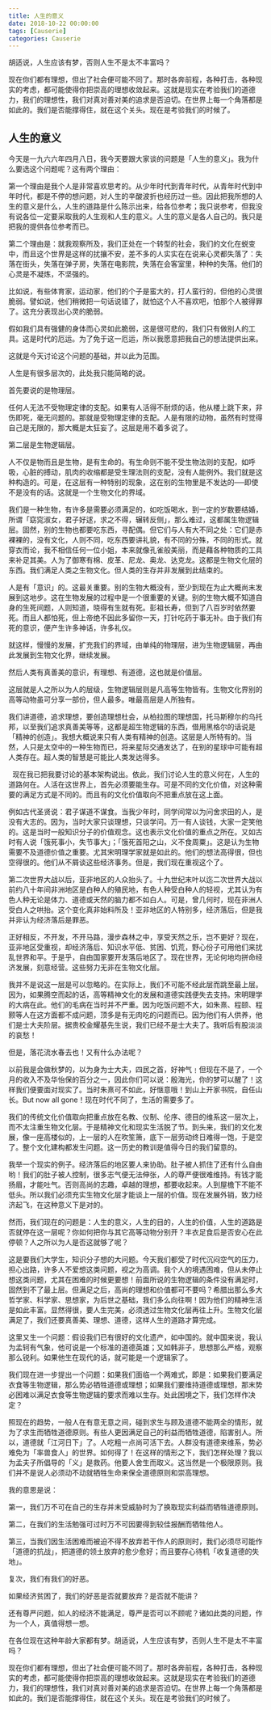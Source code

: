```yaml
---
title: 人生的意义
date: 2018-10-22 00:00:00
tags: [Causerie]
categories: Causerie
---
```


胡适说，人生应该有梦，否则人生不是太不丰富吗？

现在你们都有理想，但出了社会便可能不同了。那时各奔前程，各种打击，各种现实的考虑，都可能使得你把崇高的理想收敛起来。这就是现实在考验我们的道德力，我们的理想性，我们对真对善对美的追求是否迫切。在世界上每一个角落都是如此的。我们是否能撑得住，就在这个关头。现在是考验我们的时候了。

<!-- more -->

## 人生的意义

今天是一九六六年四月八日，我今天要跟大家谈的问题是「人生的意义」。我为什么要选这个问题呢？这有两个理由：

第一个理由是我个人是非常喜欢思考的。从少年时代到青年时代，从青年时代到中年时代，都是不停的想问题，对人生的辛酸波折也经历过一些。因此把我所想的人生的意义是什么，人生的道路是什么陈示出来，给各位参考；我只说参考，但我没有说各位一定要采取我的人生观和人生的意义。人生的意义是各人自己的。我只是把我的提供各位参考而已。

第二个理由是：就我观察所及，我们正处在一个转型的社会，我们的文化在蜕变中，而且这个世界是这样的扰攘不安，差不多的人实实在在说来心灵都失落了：失落在街头，失落在弹子房，失落在电影院，失落在会客室里，种种的失落。他们的心灵是不凝炼，不坚强的。

比如说，有些体育家，运动家，他们的个子是蛮大的，打人蛮行的，但他的心灵很脆弱。譬如说，他们稍微把一句话说错了，就怕这个人不喜欢吧，怕那个人被得罪了。这充分表现出心灵的脆弱。

假如我们具有强健的身体而心灵如此脆弱，这是很可悲的，我们只有做别人的工具。这是时代的厄运。为了免于这一厄运，所以我愿意把我自己的想法提供出来。

这就是今天讨论这个问题的基础，并以此为范围。

人生是有很多层次的，此处我只能简略的说。

首先要说的是物理层。

任何人无法不受物理定律的支配。如果有人活得不耐烦的话，他从楼上跳下来，非伤即死，毫无问题的。那就是受物理定律的支配。人是有限的动物，虽然有时觉得自己是无限的，那大概是太狂妄了。这层是用不着多说了。

第二层是生物逻辑层。

人不仅是物而且是生物，是有生命的。有生命则不能不受生物法则的支配，如呼吸，心脏的搏动，肌肉的收缩都是受生理法则的支配，没有人能例外。我们就是这种构造的。可是，在这层有一种特别的现象，这在别的生物里是不发达的──即使不是没有的话。这就是一个生物文化的界域。

我们是一种生物，有许多是需要必须满足的，如吃饭喝水，到一定的岁数要结婚，所谓「窈窕淑女，君子好逑，求之不得，辗转反侧」，那么难过，这都属生物逻辑层。固然，别的生物也都要吃东西，寻配偶。但它们与人有大不同之处：它们是赤裸裸的，没有文化，人则不同，吃东西要讲礼貌，有不同的分殊，不同的形式。就穿衣而论，我不相信任何一位小姐，本来就像孔雀般美丽，而是藉各种物质的工具来补足其美。人为了御寒有棉、皮革、尼龙、奥龙、达克龙。这都是生物文化层的东西。我们满足人类之生物文化。但人类的生存并非发展到此结束的。

人是有「意识」的。这最关重要。别的生物大概没有，至少到现在为止大概尚末发展到这地步。这在生物发展的过程中是一个很重要的关键。别的生物大概不知道自身的生死间题，人则知道，晓得有生就有死。彭祖长寿，但到了八百岁时依然要死。而且人都怕死，但上帝绝不因此多留你一天，打针吃药于事无补。由于我们有死的意识，便产生许多神话，许多礼仪。

就这样，慢慢的发展，扩充我们的界域，由单纯的物理层，进为生物逻辑层，再由此发展到生物文化界，继续发展。

然后人类有真善美的意识，有理想、有道德，这也就是价值层。

这层就是人之所以为人的层级，生物逻辑层则是凡高等生物皆有。生物文化界别的高等动物虽可分享一部份，但人最多。唯最高层是人所独有。

我们讲道德，追求理想，要创造理想杜会，从柏拉图的理想国，托马斯穆尔的乌托邦，以至我们追求真善美等等，这都是超生物逻辑的东西，借用黑格尔的话说是「精神的创造」。我想大概说来只有人类有精神的创造。这层是人所特有的。当然，人只是太空中的一种生物而已，将来星际交通发达了，在别的星球中可能有超人类存在。超人类的智慧是可能比人类发达得多。

  现在我已把我要讨论的基本架构说出。依此，我们讨论人生的意义何在，人生的道路何在。人活在这世界上，首先必须要能生存。可是不同的文化价值，对这种需要的满足方式是不同的。而且有的文化价值取向不把重点放在这上面。

例如古代圣贤说：君子谋道不谋食。当我少年时，同学间常以为问舍求田的人，是没有大志的。因为，当时大家只谈理想，只谈学问。万一有人谈钱，大家一定笑他的。这是当时一般知识分子的价值观念。这也表示文化价值的重点之所在。又如古时有人说「饿死事小，失节事大」；「饿死首阳之山，义不食周粟」。这是认为生物需要不及道德价值之重要。尤其宋明理学家就是如此的。他们的想法高得很，但也空得很的。他们从不屑谈这些经济事务。但是，我们现在重视这个了。

第二次世界大战以后，亚非地区的人众抬头了。十九世纪末叶以迄二次世界大战以前约八十年间非洲地区是白种人的殖民地，有色人种受白种人的轻视，尤其认为有色人种无论是体力、道德或天然的脑力都不如白人。可是，曾几何时，现在非洲人受白人之哄抬。这个变化真非始料所及！亚非地区的人特别多，经济落后，但是我并非认为经济落后是罪恶。

正好相反，不开发，不开马路，漫步森林之中，享受天然之乐，岂不更好？现在，亚非地区受重视，却经济落后、知识水平低、贫困、饥荒，野心份子可用他们来扰乱世界和平。于是乎，自由国家要开发落后地区了。现在世界，无论何地均拼命经济发展，刻意经营。这些努力无非在生物文化层。

我并不是说这一层是可以忽略的。在实际上，我们不可能不经此层而跳至最上层。因为，如果腾空而起的话，高等精神文化的发展和道德实践便失去支持。宋明理学的大病在此。他们的毛病在当时并不严重。因为吃饭问题不大，如朱熹、程颐、程颢等人在这方面都不成问题，顶多是有无肉吃的问题而已。因为他们有人供养，他们是士大夫阶层。据贵校金耀基先生说，我们已经不是士大夫了。我听后有股淡淡的哀愁！

但是，落花流水春去也！又有什么办法呢？

以前我是会做秋梦的，以为身为士大夫，四民之首，好神气﹗但现在不是了，一个月的收入不及华怡保的百分之一，因此你们可以说：殷海光，你的梦可以醒了！这样我们便要面对现实了。当时朱熹可不如此，好惬意哦！到山上开家书院，自任山长。But now all gone！现在时代不同了，生活的需要多了。

我们的传统文化价值取向把重点放在名教、仪制、伦序、德目的维系这一层次上，而不太注重生物文化层。于是精神文化和现实生活脱了节。到头来，我们的文化发展，像一座高楼似的，上一层的人在吹笙箫，底下一层劳动终日难得一饱，于是空了。整个文化建构都发生问题。这一历史的教训是值得今日的我们留意的。

我举一个现实的例子。经济落后的地区要人来协助。肚子被人抓住了还有什么自由哟！我们的肚子被人控制，很多志气便无法伸张，人的尊严便很难维持。有钱才能扬眉，才能吐气。否则高尚的志趣，卓越的理想，都要收起来。人到屋檐下不能不低头。所以我们必须充实生物文化层才能谈上一层的价值。现在发展外销，致力经济起飞，在这种意义下是对的。

然而，我们现在的问题是：人生的意义，人生的目的，人生的价值，人生的道路是否就停在这一层呢？你如何把你与其它高等动物分别开？丰衣足食后是否安心在此停顿？人之所以为人是否这就够了呢？

这是要我们大学生，知识分子想的大问题。今天我们都受了时代沉闷空气的压力，担心出路，许多人不爱想这类问题，视之为高调。我个人的境遇困难，但从未停止想这类问题，尤其在困难的时候更要想！前面所说的生物逻辑的条件没有满足时，固然到不了最上层。但满足之后，高尚的理想和价值都可不要吗？希腊出那么多大哲学家、科学家、思想家，为后世之基础，我们多么向往啊！因为他们的精神生活是如此丰富。显然得很，要人生完美，必须透过生物文化层再往上升。生物文化层满足了，我们还要真善美、理想、道德，这样人生的道路才算完成。

这里又生一个问题：假设我们已有很好的文化遗产，如中国的。就中国来说，我认为孟轲有气象，他可说是一个标准的道德英雄；又如韩非子，思想那么严格，观察那么锐利。如果他生在现代的话，就可能是一个逻辑家了。

我们现在进一步提出一个问题：如果我们面临一个两难式，即是：如果我们要满足衣食等生物逻辑，那么势必牺牲道德或理想；如果我们要维持道德或理想，那末势必困难以满足衣食等生物逻辑的要求而难以生存。处此困境之下，我们怎样作决定？

照现在的趋势，一般人在有意无意之间，碰到求生与顾及道德不能两全的情形，就为了求生而牺牲道德原则。有些人更因满足自己的利益而牺牲道德，陷害别人。所以，道德就「江河日下」了。人吃粗一点尚可活下去。人群没有道德来维系，势必难免为「率兽食人」的世界。如何得了！在这样的情形之下，我们怎样处理？我以为孟夫子所倡导的「义」是救药。他要人舍生而取义。这当然是一个极限原则。我们并不是说人必须动不动就牺牲生命来保全道德原则和崇高理想。

我的意思是说：

第一，我们万不可在自己的生存并末受威胁时为了换取现实利益而牺牲道德原则。

第二，在我们的生活勉强可过时万不可因要得到较佳报酬而牺牲他人。

第三，当我们因生活困难而被迫不得不放弃若干作人的原则时，我们必须尽可能作「道德的抗战」，把道德的领土放弃的愈少愈好；而且要存心待机「收复道德的失地」。

复次，我们有我们的好恶。

如果经济贫困了，我们的好恶是否就要放弃？是否就不能讲？

还有尊严问题，如人的经济不能满足，尊严是否可以不顾呢？诸如此类的问题，作为一个人，真值得想一想。

在各位现在这种年龄大家都有梦。胡适说，人生应该有梦，否则人生不是太不丰富吗？

现在你们都有理想，但出了社会便可能不同了。那时各奔前程，各种打击，各种现实的考虑，都可能使得你把崇高的理想收敛起来。这就是现实在考验我们的道德力，我们的理想性，我们对真对善对美的追求是否迫切。在世界上每一个角落都是如此的。我们是否能撑得住，就在这个关头。现在是考验我们的时候了。